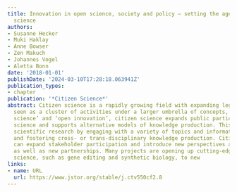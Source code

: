 ```yaml
---
title: Innovation in open science, society and policy – setting the agenda for citizen
  science
authors:
- Susanne Hecker
- Muki Haklay
- Anne Bowser
- Zen Makuch
- Johannes Vogel
- Aletta Bonn
date: '2018-01-01'
publishDate: '2024-03-10T17:28:18.063941Z'
publication_types:
- chapter
publication: '*Citizen Science*'
abstract: Citizen science is a rapidly growing field with expanding legitimacy. Often
  seen as a cluster of activities under a larger umbrella of concepts, including ‘open
  science’ and ‘open innovation’, citizen science expands public participation in
  science and supports alternative models of knowledge production. This includes strengthening
  scientific research by engaging with a variety of topics and information sources,
  and fostering cross- or trans-disciplinary knowledge production. Citizen science
  can expand stakeholder participation and introduce new perspectives and information
  as well as new partnerships. Many projects are opening up cutting-edge areas of
  science, such as gene editing and synthetic biology, to new
links:
- name: URL
  url: https://www.jstor.org/stable/j.ctv550cf2.8
---
```

